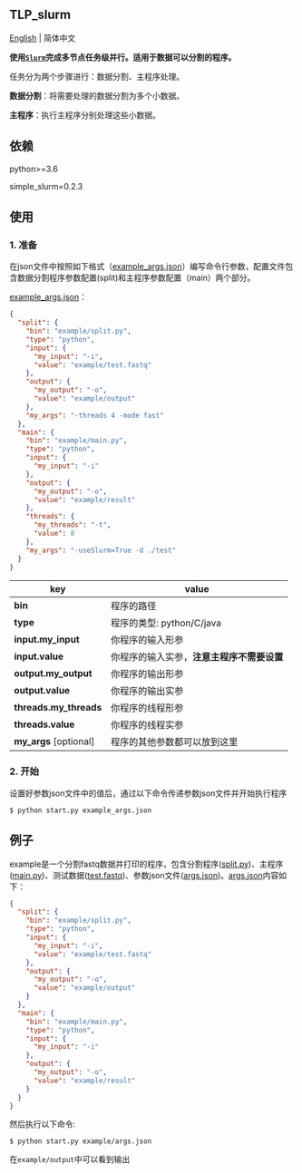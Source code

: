 ## TLP_slurm

[English](README.md) | 简体中文

**使用[`Slurm`](https://github.com/SchedMD/slurm)完成多节点任务级并行。适用于数据可以分割的程序。**

任务分为两个步骤进行：数据分割、主程序处理。

**数据分割**：将需要处理的数据分割为多个小数据。

**主程序**：执行主程序分别处理这些小数据。

## 依赖

python>=3.6

simple_slurm=0.2.3

## 使用

### 1. 准备

在json文件中按照如下格式（[example_args.json](example_args.json)）编写命令行参数，配置文件包含数据分割程序参数配置(split)和主程序参数配置（main）两个部分。

[example_args.json](example_args.json)：

```json
{
  "split": {
    "bin": "example/split.py",
    "type": "python",
    "input": {
      "my_input": "-i",
      "value": "example/test.fastq"
    },
    "output": {
      "my_output": "-o",
      "value": "example/output"
    },
    "my_args": "-threads 4 -mode fast"
  },
  "main": {
    "bin": "example/main.py",
    "type": "python",
    "input": {
      "my_input": "-i"
    },
    "output": {
      "my_output": "-o",
      "value": "example/result"
    },
    "threads": {
      "my_threads": "-t",
      "value": 8
    },
    "my_args": "-useSlurm=True -d ./test"
  }
}
```

| key                    | value                                      |
| ---------------------- | ------------------------------------------ |
| **bin**                | 程序的路径                                 |
| **type**               | 程序的类型: python/C/java                  |
| **input.my_input**     | 你程序的输入形参                           |
| **input.value**        | 你程序的输入实参，**注意主程序不需要设置** |
| **output.my_output**   | 你程序的输出形参                           |
| **output.value**       | 你程序的输出实参                           |
| **threads.my_threads** | 你程序的线程形参                           |
| **threads.value**      | 你程序的线程实参                           |
| **my_args** [optional] | 程序的其他参数都可以放到这里               |

### 2. 开始

设置好参数json文件中的值后，通过以下命令传递参数json文件并开始执行程序

```shell
$ python start.py example_args.json
```

## 例子

example是一个分割fastq数据并打印的程序，包含分割程序([split.py](example/split.py))、主程序([main.py](example/main.py))、测试数据([test.fastq](example/test.fastq))、参数json文件([args.json](example/args.json))。[args.json](example/args.json)内容如下：

```json
{
  "split": {
    "bin": "example/split.py",
    "type": "python",
    "input": {
      "my_input": "-i",
      "value": "example/test.fastq"
    },
    "output": {
      "my_output": "-o",
      "value": "example/output"
    }
  },
  "main": {
    "bin": "example/main.py",
    "type": "python",
    "input": {
      "my_input": "-i"
    },
    "output": {
      "my_output": "-o",
      "value": "example/result"
    }
  }
}
```

然后执行以下命令:

```shell
$ python start.py example/args.json
```

在`example/output`中可以看到输出

